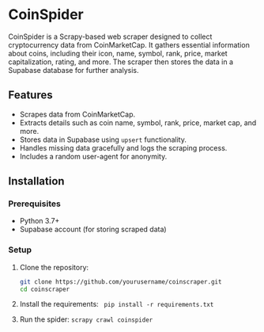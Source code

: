 
# CoinSpider

CoinSpider is a Scrapy-based web scraper designed to collect cryptocurrency data from CoinMarketCap. It gathers essential information about coins, including their icon, name, symbol, rank, price, market capitalization, rating, and more. The scraper then stores the data in a Supabase database for further analysis.

## Features

- Scrapes data from CoinMarketCap.
- Extracts details such as coin name, symbol, rank, price, market cap, and more.
- Stores data in Supabase using `upsert` functionality.
- Handles missing data gracefully and logs the scraping process.
- Includes a random user-agent for anonymity.

## Installation

### Prerequisites

- Python 3.7+
- Supabase account (for storing scraped data)

### Setup

1. Clone the repository:

   ```bash
   git clone https://github.com/yourusername/coinscraper.git
   cd coinscraper
2. Install the requirements: 
`` pip install -r requirements.txt``

3. Run the spider:
``scrapy crawl coinspider`` 

